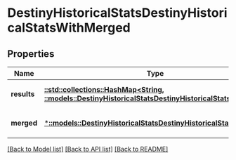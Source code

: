 # DestinyHistoricalStatsDestinyHistoricalStatsWithMerged

## Properties
Name | Type | Description | Notes
------------ | ------------- | ------------- | -------------
**results** | [**::std::collections::HashMap<String, ::models::DestinyHistoricalStatsDestinyHistoricalStatsByPeriod>**](Destiny.HistoricalStats.DestinyHistoricalStatsByPeriod.md) |  | [optional] [default to null]
**merged** | [***::models::DestinyHistoricalStatsDestinyHistoricalStatsByPeriod**](Destiny.HistoricalStats.DestinyHistoricalStatsByPeriod.md) |  | [optional] [default to null]

[[Back to Model list]](../README.md#documentation-for-models) [[Back to API list]](../README.md#documentation-for-api-endpoints) [[Back to README]](../README.md)


